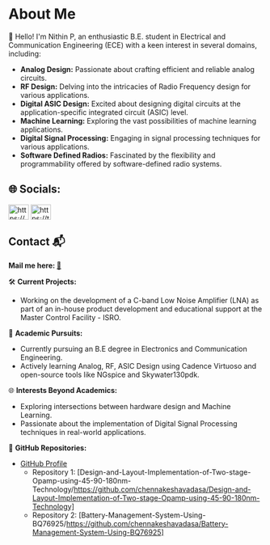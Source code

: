 # About Me

👋 Hello! I'm Nithin P, an enthusiastic B.E. student in Electrical and Communication Engineering (ECE) with a keen interest in several domains, including:

- **Analog Design:** Passionate about crafting efficient and reliable analog circuits.
- **RF Design:** Delving into the intricacies of Radio Frequency design for various applications.
- **Digital ASIC Design:** Excited about designing digital circuits at the application-specific integrated circuit (ASIC) level.
- **Machine Learning:** Exploring the vast possibilities of machine learning applications.
- **Digital Signal Processing:** Engaging in signal processing techniques for various applications.
- **Software Defined Radios:** Fascinated by the flexibility and programmability offered by software-defined radio systems.


## 🌐 Socials:
<p align="left">
<a href="https://www.linkedin.com/in/nithin-purushothama-70664727b/" target="blank"><img align="center" src="https://raw.githubusercontent.com/rahuldkjain/github-profile-readme-generator/master/src/images/icons/Social/linked-in-alt.svg" alt="https://www.linkedin.com/in/nithin-purushothama-70664727b/" height="30" width="40" /></a>
<a href="https://twitter.com/nithinpuru75919" target="blank"><img align="center" src="https://cdn.jsdelivr.net/npm/simple-icons@3.0.1/icons/twitter.svg" alt="https://twitter.com/nithinpuru75919" height="30" width="40" /></a>
  
## Contact 📬
**Mail me here: [:e-mail:](nithinpurushothama@gmail.com)**




🛠️ **Current Projects:**

- Working on the development of a C-band Low Noise Amplifier (LNA) as part of an in-house product development and educational support at the Master Control Facility - ISRO.
  
🔬 **Academic Pursuits:**

- Currently pursuing an B.E degree in Electronics and Communication Engineering.
- Actively learning Analog, RF, ASIC Design using Cadence Virtuoso and open-source tools like NGspice and Skywater130pdk.

🌐 **Interests Beyond Academics:**

- Exploring intersections between hardware design and Machine Learning.
- Passionate about the implementation of Digital Signal Processing techniques in real-world applications.

🚀 **GitHub Repositories:**

- [GitHub Profile](https://github.com/your_username)
  - Repository 1: [Design-and-Layout-Implementation-of-Two-stage-Opamp-using-45-90-180nm-Technology/https://github.com/chennakeshavadasa/Design-and-Layout-Implementation-of-Two-stage-Opamp-using-45-90-180nm-Technology]
  - Repository 2: [Battery-Management-System-Using-BQ76925/https://github.com/chennakeshavadasa/Battery-Management-System-Using-BQ76925]
